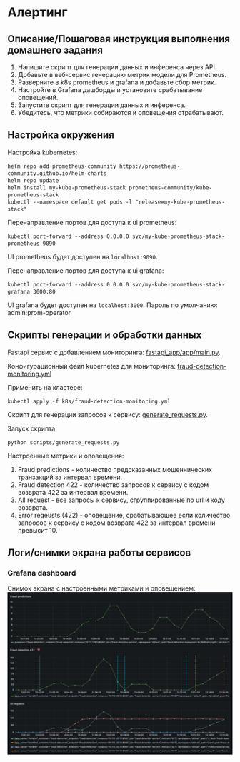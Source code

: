 # Алертинг

## Описание/Пошаговая инструкция выполнения домашнего задания

1. Напишите скрипт для генерации данных и инференса через API.
2. Добавьте в веб-сервис генерацию метрик модели для Prometheus.
3. Разверните в k8s prometheus и grafana и добавьте сбор метрик.
4. Настройте в Grafana дашборды и установите срабатывание оповещений.
5. Запустите скрипт для генерации данных и инференса.
6. Убедитесь, что метрики собираются и оповещения отрабатывают.

## Настройка окружения

Настройка kubernetes:
```
helm repo add prometheus-community https://prometheus-community.github.io/helm-charts
helm repo update
helm install my-kube-prometheus-stack prometheus-community/kube-prometheus-stack
kubectl --namespace default get pods -l "release=my-kube-prometheus-stack"
```

Перенаправление портов для доступа к ui prometheus:
```
kubectl port-forward --address 0.0.0.0 svc/my-kube-prometheus-stack-prometheus 9090
```
UI prometheus будет доступен на `localhost:9090`.

Перенаправление портов для доступа к ui grafana:
```
kubectl port-forward --address 0.0.0.0 svc/my-kube-prometheus-stack-grafana 3000:80
```
UI grafana будет доступен на `localhost:3000`. Пароль по умолчанию: admin:prom-operator

## Скрипты генерации и обработки данных

Fastapi сервис c добавлением мониторинга: [fastapi_app/app/main.py](fastapi_app/app/main.py).

Конфигурационный файл kubernetes для мониторинга: [fraud-detection-monitoring.yml](k8s/fraud-detection-monitoring.yml)

Применить на кластере:
```
kubectl apply -f k8s/fraud-detection-monitoring.yml 
```

Скрипт для генерации запросов к сервису: [generate_requests.py](scripts/generate_requests.py).

Запуск скрипта:
```
python scripts/generate_requests.py
```

Настроенные метрики и оповещения:
1. Fraud predictions - количество предсказанных мошеннических транзакций за интервал времени.
2. Fraud detection 422 - количество запросов к сервису с кодом возврата 422 за интервал времени.
3. All request - все запросы к сервису, сгруппированные по url и коду возврата.
4. Error reqeusts (422) - оповещение, срабатывающее если количество запросов к сервису с кодом возврата 422 за интервал времени превысит 10.

## Логи/снимки экрана работы сервисов

### Grafana dashboard

Снимок экрана с настроенными метриками и оповещением:
![Grafana dashboard](img/9_grafana_dashboard.png "Grafana dashboard")

